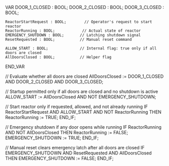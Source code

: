VAR
    DOOR_1_CLOSED : BOOL;
    DOOR_2_CLOSED : BOOL;
    DOOR_3_CLOSED : BOOL;

    ReactorStartRequest : BOOL;        // Operator's request to start reactor
    ReactorRunning : BOOL;            // Actual state of reactor
    EMERGENCY_SHUTDOWN : BOOL;       // Latching shutdown signal
    ResetRequested : BOOL;           // Manual reset command

    ALLOW_START : BOOL;              // Internal flag: true only if all doors are closed
    AllDoorsClosed : BOOL;           // Helper flag
END_VAR

// Evaluate whether all doors are closed
AllDoorsClosed := DOOR_1_CLOSED AND DOOR_2_CLOSED AND DOOR_3_CLOSED;

// Startup permitted only if all doors are closed and no shutdown is active
ALLOW_START := AllDoorsClosed AND NOT EMERGENCY_SHUTDOWN;

// Start reactor only if requested, allowed, and not already running
IF ReactorStartRequest AND ALLOW_START AND NOT ReactorRunning THEN
    ReactorRunning := TRUE;
END_IF;

// Emergency shutdown if any door opens while running
IF ReactorRunning AND NOT AllDoorsClosed THEN
    ReactorRunning := FALSE;
    EMERGENCY_SHUTDOWN := TRUE;
END_IF;

// Manual reset clears emergency latch after all doors are closed
IF EMERGENCY_SHUTDOWN AND ResetRequested AND AllDoorsClosed THEN
    EMERGENCY_SHUTDOWN := FALSE;
END_IF;
